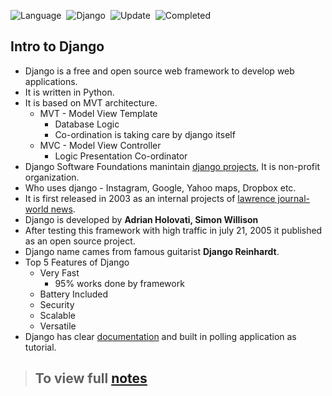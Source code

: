 ![Language](https://img.shields.io/badge/Python-v3.10-important)&nbsp;
![Django](https://img.shields.io/badge/Django-v2.2-important)&nbsp;
![Update](https://img.shields.io/badge/Last%20Update-October%2009,%202022-brightgreen)&nbsp;
![Completed](https://img.shields.io/badge/Watched_till-68-important)&nbsp;

## Intro to Django

* Django is a free and open source web framework to develop web applications.
* It is written in Python.
* It is based on MVT architecture.
    * MVT - Model View Template
        * Database Logic 
        * Co-ordination is taking care by django itself
    * MVC - Model View Controller
        * Logic Presentation Co-ordinator
* Django Software Foundations manintain [django projects](https://www.djangoproject.com/), It is non-profit organization.
* Who uses django - Instagram, Google, Yahoo maps, Dropbox etc.
* It is first released in 2003 as an internal projects of [lawrence journal-world news](https://www2.ljworld.com/).
* Django is developed by **Adrian Holovati, Simon Willison**
* After testing this framework with high traffic in july 21, 2005 it published as an open source project.
* Django name cames from famous guitarist **Django Reinhardt**.
* Top 5 Features of Django
    * Very Fast
        * 95% works done by framework
    * Battery Included
    * Security
    * Scalable
    * Versatile
* Django has clear [documentation](https://docs.djangoproject.com/en/4.1/) and built in polling application as tutorial.

> ## To view full [notes](https://hackmd.io/@imran-potter/Hk2qmzXgi)